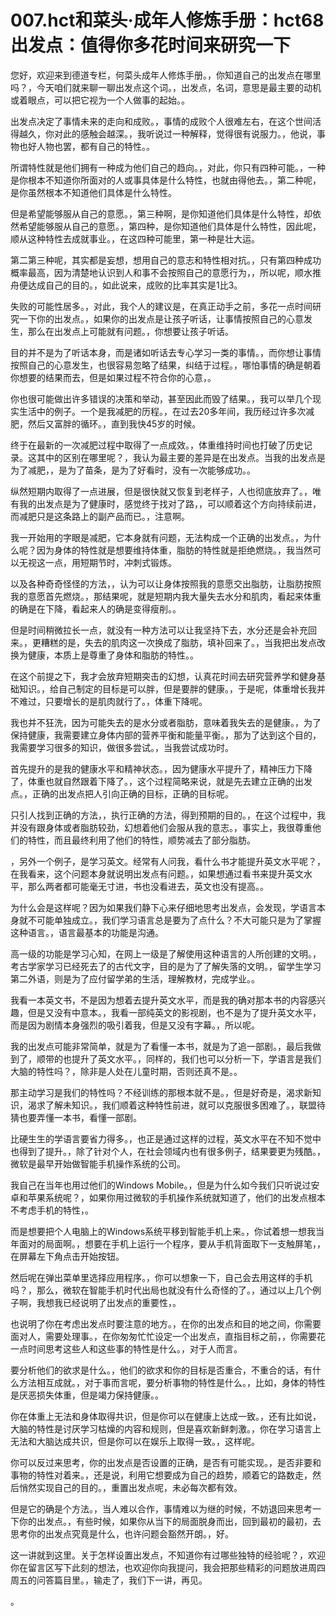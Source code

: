 # 007.hct和菜头·成年人修炼手册：hct68 出发点：值得你多花时间来研究一下 

您好，欢迎来到德道专栏，何菜头成年人修炼手册。，你知道自己的出发点在哪里吗？，今天咱们就来聊一聊出发点这个词。，出发点，名词，意思是最主要的动机或着眼点，可以把它视为一个人做事的起始。。

出发点决定了事情未来的走向和成败。，事情的成败个人很难左右，在这个世间活得越久，你对此的感触会越深。，我听说过一种解释，觉得很有说服力。，他说，事物也好人物也罢，都有自己的特性。。

所谓特性就是他们拥有一种成为他们自己的趋向。，对此，你只有四种可能。，一种是你根本不知道你所面对的人或事具体是什么特性，也就由得他去。，第二种呢，是你虽然根本不知道他们具体是什么特性。

但是希望能够服从自己的意愿。，第三种啊，是你知道他们具体是什么特性，却依然希望能够服从自己的意愿。，第四种，是你知道他们具体是什么特性，因此呢，顺从这种特性去成就事业。，在这四种可能里，第一种是壮大运。

第二第三种呢，其实都是妄想，想用自己的意志和特性相对抗。，只有第四种成功概率最高，因为清楚地认识到人和事不会按照自己的意愿行为，，所以呢，顺水推舟便达成自己的目的。，如此说来，成败的比率其实是1比3。

失败的可能性居多。，对此，我个人的建议是，在真正动手之前，多花一点时间研究一下你的出发点。，如果你的出发点是让孩子听话，让事情按照自己的心意发生，那么在出发点上可能就有问题。，你想要让孩子听话。

目的并不是为了听话本身，而是诸如听话去专心学习一类的事情。，而你想让事情按照自己的心意发生，也很容易忽略了结果，纠结于过程。，哪怕事情的确是朝着你想要的结果而去，但是如果过程不符合你的心意，。

你也很可能做出许多错误的决策和举动，甚至因此而毁了结果。，我可以举几个现实生活中的例子。一个是我减肥的历程。，在过去20多年间，我历经过许多次减肥，然后又富胖的循环。，直到我快45岁的时候。

终于在最新的一次减肥过程中取得了一点成效。，体重维持时间也打破了历史记录。这其中的区别在哪里呢？，我认为最主要的差异是在出发点。当我的出发点是为了减肥，，是为了苗条，是为了好看时，没有一次能够成功。。

纵然短期内取得了一点进展，但是很快就又恢复到老样子，人也彻底放弃了。，唯有我的出发点是为了健康时，感觉终于找对了路，，可以顺着这个方向持续前进，而减肥只是这条路上的副产品而已。，注意啊。

我一开始用的字眼是减肥，它本身就有问题，无法构成一个正确的出发点。，为什么呢？因为身体的特性就是想要维持体重，脂肪的特性就是拒绝燃烧。，我当然可以无视这一点，用短期节时，冲刺式锻炼。

以及各种奇奇怪怪的方法，，认为可以让身体按照我的意愿交出脂肪，让脂肪按照我的意愿首先燃烧。，那结果呢，就是短期内我大量失去水分和肌肉，看起来体重的确是在下降，看起来人的确是变得瘦削。。

但是时间稍微拉长一点，就没有一种方法可以让我坚持下去，水分还是会补充回来。，更糟糕的是，失去的肌肉这一次换成了脂肪，填补回来了。，当我把出发点改换为健康，本质上是尊重了身体和脂肪的特性。。

在这个前提之下，我才会放弃短期突击的幻想，认真花时间去研究营养学和健身基础知识。，给自己制定的目标是可以胖，但是要胖的健康。，于是呢，体重增长我并不难过，只要增长的是肌肉就行了。，体重下降呢。

我也并不狂洗，因为可能失去的是水分或者脂肪，意味着我失去的是健康。，为了保持健康，我需要建立身体内部的营养平衡和能量平衡。，那为了达到这个目的，我需要学习很多的知识，做很多尝试。，当我尝试成功时。

首先提升的是我的健康水平和精神状态。，因为健康水平提升了，精神压力下降了，体重也就自然跟着下降了。，这个过程简略来说，就是先去建立正确的出发点。，正确的出发点把人引向正确的目标，正确的目标呢。

只引人找到正确的方法，，执行正确的方法，得到预期的目的。，在这个过程中，我并没有跟身体或者脂肪较劲，幻想着他们会服从我的意志。，事实上，我很尊重他们的特性，而且最终利用了他们的特性，顺势减去了部分脂肪。

，另外一个例子，是学习英文。经常有人问我，看什么书才能提升英文水平呢？，在我看来，这个问题本身就说明出发点有问题。，如果想通过看书来提升英文水平，那么两者都可能毫无寸进，书也没看进去，英文也没有提高。。

为什么会是这样呢？因为如果我们静下心来仔细地思考出发点，会发现，学语言本身就不可能单独成立。，我们学习语言总是要为了点什么？不大可能只是为了掌握这种语言。，语言最基本的功能是沟通。

高一级的功能是学习心知，在网上一级是了解使用这种语言的人所创建的文明。，考古学家学习已经死去了的古代文字，目的是为了了解失落的文明。，留学生学习第二外语，则是为了应付留学弟的生活，理解教材，完成学业。。

我看一本英文书，不是因为想着去提升英文水平，而是我的确对那本书的内容感兴趣，但是又没有中意本。，我看一部纯英文的影视剧，也不是为了提升英文水平，而是因为剧情本身强烈的吸引着我，但是又没有字幕。，所以呢。

我的出发点可能非常简单，就是为了看懂一本书，就是为了追一部剧。，最后我做到了，顺带的也提升了英文水平。，同样的，我们也可以分析一下，学语言是我们大脑的特性吗？，除非是人处在儿童时期，否则还真不是。。

那主动学习是我们的特性吗？不经训练的那根本就不是。，但是好奇是，渴求新知识，渴求了解未知识。，我们顺着这种特性前进，就可以克服很多困难了。，联盟待猜也要弄懂一本书，看懂一部剧。

比硬生生的学语言要省力得多。，也正是通过这样的过程，英文水平在不知不觉中也得到了提升。，除了针对个人，在社会领域内也有很多例子，结果要更为残酷。，微软是最早开始做智能手机操作系统的公司。

我自己在当年也用过他们的Windows Mobile。，但是为什么如今我们只听说过安卓和苹果系统呢？，如果你用过微软的手机操作系统就知道了，他们的出发点根本不考虑手机的特性，。

而是想要把个人电脑上的Windows系统平移到智能手机上来。，你试着想一想我当年面对的局面啊。，想要在手机上运行一个程序，要从手机背面取下一支触屏笔，，在屏幕左下角点击开始按钮。

然后呢在弹出菜单里选择应用程序。，你可以想象一下，自己会去用这样的手机吗？，那么，微软在智能手机时代出局也就没有什么奇怪的了。，通过以上几个例子啊，我想我已经说明了出发点的重要性，。

也说明了你在考虑出发点时要注意的地方。，在你的出发点和目的地之间，你需要面对人，需要处理事。，在你匆匆忙忙设定一个出发点，直指目标之前，，你需要花一点时间思考这些人和这些事的特性是什么。，对于人而言。

要分析他们的欲求是什么。，他们的欲求和你的目标是否重合，不重合的话，有什么方法相互成就。，对于事而言呢，要分析事物的特性是什么。，比如，身体的特性是厌恶损失体重，但是竭力保持健康。。

你在体重上无法和身体取得共识，但是你可以在健康上达成一致。，还有比如说，大脑的特性是讨厌学习枯燥的内容和规则，但是喜欢新鲜刺激。，你在学习语言上无法和大脑达成共识，但是你可以在娱乐上取得一致。，这样呢。

你可以反过来思考，你的出发点是否设置的正确，是否有可能实现。，是否非要和事物的特性对着来。，还是说，利用它想要成为自己的趋势，顺着它的路数走，然后悄然实现自己的目的。，重置出发点呢，未必每次都有效。

但是它的确是个方法。，当人难以合作，事情难以为继的时候，不妨退回来思考一下你的出发点。，有些时候，如果你从当下的局面脱身而出，回到最初的最初，去思考你的出发点究竟是什么，也许问题会豁然开朗。，好。

这一讲就到这里。关于怎样设置出发点，不知道你有过哪些独特的经验呢？，欢迎你在留言区写下此刻的想法，也欢迎你向我提问，我会把那些精彩的问题放进周四周五的问答篇目里。，输走了，我们下一讲，再见。

。